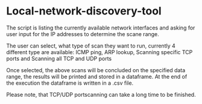 # Local-network-discovery-tool
The script is listing the currently available network interfaces and asking for user input for the IP addresses to determine the scane range. 

The user can select, what type of scan they want to run, currently 4 different type are available:
  ICMP ping,
  ARP lookup,
  Scanning specific TCP ports and 
  Scanning all TCP and UDP ports

Once selected, the above scans will be concluded on the specified data range, the results will be printed and stored in a dataframe. 
At the end of the execution the dataframe is written in a .csv file. 

Please note, that TCP/UDP portscanning can take a long time to be finished. 

